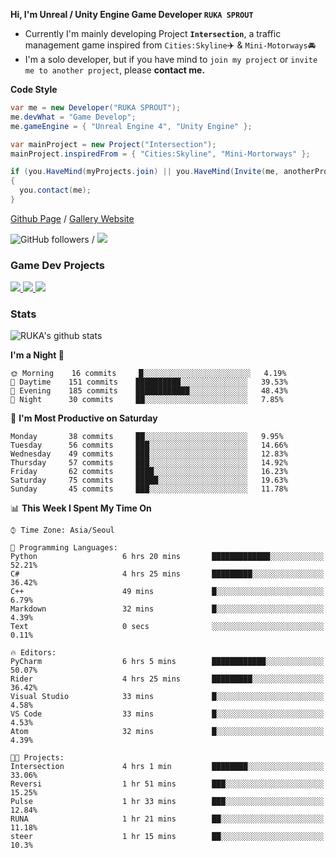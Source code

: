 **Hi, I'm Unreal / Unity Engine Game Developer `RUKA SPROUT`**

- Currently I'm mainly developing Project **`Intersection`**, a traffic management game inspired from `Cities:Skyline`✈️ & `Mini-Motorways`🚘
- I'm a solo developer, but if you have mind to `join my project` or `invite me to another project`, please **contact me.**

**Code Style**

```csharp
var me = new Developer("RUKA SPROUT");
me.devWhat = "Game Develop";
me.gameEngine = { "Unreal Engine 4", "Unity Engine" };
```

```csharp
var mainProject = new Project("Intersection");
mainProject.inspiredFrom = { "Cities:Skyline", "Mini-Mortorways" };

if (you.HaveMind(myProjects.join) || you.HaveMind(Invite(me, anotherProject)))
{
  you.contact(me);
}
```

[Github Page](https://lutca1320.github.io/) / [Gallery Website](https://rukasp.xyz/)

![GitHub followers](https://img.shields.io/github/followers/lutca1320?label=Follow&style=social) / [![](https://img.shields.io/badge/Gmail-lutca1320%40gmail.com-blue)](mailto:lutca1320@gmail.com)

### Game Dev Projects

<a href="https://github.com/lutca1320/Intersection">
  <img src="https://github-readme-stats.vercel.app/api/pin/?username=lutca1320&repo=Intersection" />
</a>
<a href="https://github.com/lutca1320/Reversi">
  <img src="https://github-readme-stats.vercel.app/api/pin/?username=lutca1320&repo=Reversi" />
</a>
<a href="https://github.com/lutca1320/Together">
  <img src="https://github-readme-stats.vercel.app/api/pin/?username=lutca1320&repo=Together" />
</a>


### Stats

![RUKA's github stats](https://github-readme-stats.vercel.app/api?username=lutca1320&show_icons=true&include_all_commits=true&count_private=true&hide=contribs,prs)

<!--START_SECTION:waka-->
**I'm a Night 🦉** 

```text
🌞 Morning    16 commits     █░░░░░░░░░░░░░░░░░░░░░░░░   4.19% 
🌆 Daytime    151 commits    ██████████░░░░░░░░░░░░░░░   39.53% 
🌃 Evening    185 commits    ████████████░░░░░░░░░░░░░   48.43% 
🌙 Night      30 commits     ██░░░░░░░░░░░░░░░░░░░░░░░   7.85%

```
📅 **I'm Most Productive on Saturday** 

```text
Monday       38 commits     ██░░░░░░░░░░░░░░░░░░░░░░░   9.95% 
Tuesday      56 commits     ███░░░░░░░░░░░░░░░░░░░░░░   14.66% 
Wednesday    49 commits     ███░░░░░░░░░░░░░░░░░░░░░░   12.83% 
Thursday     57 commits     ███░░░░░░░░░░░░░░░░░░░░░░   14.92% 
Friday       62 commits     ████░░░░░░░░░░░░░░░░░░░░░   16.23% 
Saturday     75 commits     █████░░░░░░░░░░░░░░░░░░░░   19.63% 
Sunday       45 commits     ███░░░░░░░░░░░░░░░░░░░░░░   11.78%

```


📊 **This Week I Spent My Time On** 

```text
⌚︎ Time Zone: Asia/Seoul

💬 Programming Languages: 
Python                   6 hrs 20 mins       █████████████░░░░░░░░░░░░   52.21% 
C#                       4 hrs 25 mins       █████████░░░░░░░░░░░░░░░░   36.42% 
C++                      49 mins             █░░░░░░░░░░░░░░░░░░░░░░░░   6.79% 
Markdown                 32 mins             █░░░░░░░░░░░░░░░░░░░░░░░░   4.39% 
Text                     0 secs              ░░░░░░░░░░░░░░░░░░░░░░░░░   0.11%

🔥 Editors: 
PyCharm                  6 hrs 5 mins        ████████████░░░░░░░░░░░░░   50.07% 
Rider                    4 hrs 25 mins       █████████░░░░░░░░░░░░░░░░   36.42% 
Visual Studio            33 mins             █░░░░░░░░░░░░░░░░░░░░░░░░   4.58% 
VS Code                  33 mins             █░░░░░░░░░░░░░░░░░░░░░░░░   4.53% 
Atom                     32 mins             █░░░░░░░░░░░░░░░░░░░░░░░░   4.39%

🐱‍💻 Projects: 
Intersection             4 hrs 1 min         ████████░░░░░░░░░░░░░░░░░   33.06% 
Reversi                  1 hr 51 mins        ███░░░░░░░░░░░░░░░░░░░░░░   15.25% 
Pulse                    1 hr 33 mins        ███░░░░░░░░░░░░░░░░░░░░░░   12.84% 
RUNA                     1 hr 21 mins        ██░░░░░░░░░░░░░░░░░░░░░░░   11.18% 
steer                    1 hr 15 mins        ██░░░░░░░░░░░░░░░░░░░░░░░   10.3%

```


<!--END_SECTION:waka-->
